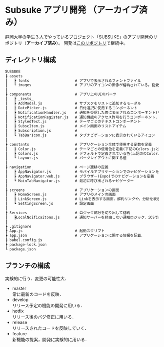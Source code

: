 # Subsuke アプリ開発 （アーカイブ済み）

静岡大学の学生３人でやっているプロジェクト「SUBSUKE」のアプリ開発のリポジトリ（**アーカイブ済み**）。
開発は[このリポジトリ](https://github.com/ushmz/subsuke)で継続中。


## ディレクトリ構成

``` txt
SUBSUKE
┣ assets
┃   ┣ fonts                     # アプリで表示されるフォントファイル
┃   ┗ images                    # アプリのアイコンの画像が格納されている。割愛。
┃
┣ components                    # アプリ上のUIのパーツ
┃   ┣ _tests_
┃   ┣ AddModal.js               # サブスクをリストに追加するモーダル
┃   ┣ DatePicker.js             # 日付選択に使用するコンポーネント
┃   ┣ NotificationHandler.js    # 通知を受信した際に表示されるコンポーネント(リストの更新等のロジックもここで行う)
┃   ┣ NotificationRegister.js   # 通知機能のアクセス許可を行うコンポーネント．通知トークンの登録も行う．
┃   ┣ StyledText.js             # テーマごとのテキストコンポーネント
┃   ┣ SubscItem.js              # メイン画面のリストアイテム
┃   ┣ Subscription.js           #
┃   ┗ TabBarIcon.js             # タブナビゲーションに表示されているアイコン
┃
┣ constants                     # アプリケーション全体で使用する定数を定義
┃   ┣ Color.js                  # テーマごとの使用色を定義(下記のColors.jsと統合予定)
┃   ┣ Colors.js                 # デフォルトで定義されている色(上記ののColor.jsと統合予定)
┃   ┗ Layout.js                 # パーツレイアウトに関する値
┃
┣ navigation                    # ページ遷移の定義
┃   ┣ AppNavigator.js           # モバイルアプリケーションでのナビゲーションを定義
┃   ┣ AppNavigator.web.js       # ブラウザー(Expo)でのナビゲーションを定義
┃   ┗ MainTabNavigator.js       # 最初に呼び出されるナビゲーター
┃
┣ screens                       # アプリケーションの画面
┃   ┣ HomeScreen.js             # アプリのメインの画面
┃   ┣ LinkScreen.js             # Linkを表示する画面．解約リンクや，分析を表示できたら．
┃   ┗ SettingScreen.js          # 設定画面
┃
┣ Services                      # ロジック部分を切り出して格納
┃   ┣LocalNoificaitons.js       # 通知サーバーを経由しない通知ロジック．iOSではローカル通知のスケジュールAPIが廃止予定なので削除予定．
┃
┣ .gitignore
┣ App.js                        # 起動スクリプト
┣ app.json                      # アプリケーションに関する情報を記載．
┣ babel.config.js
┣ package-lock.json
┗ package.json
```

## ブランチの構成

実験的に行う．変更の可能性大．

- master  
常に最新のコードを反映．
- develop  
リリース予定の機能の開発に用いる．
- hotfix  
リリース後のバグ修正に用いる．
- release  
リリースされたコードを反映していく．
- feature  
新機能の提案，開発に実験的に用いる．
